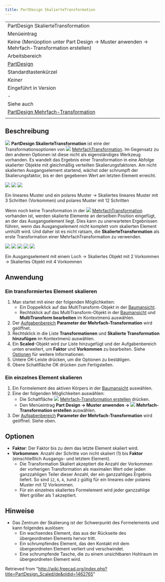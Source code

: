 ```yaml
---
title: PartDesign SkalierteTransformation
---
```


|                                                                                                    |
| -------------------------------------------------------------------------------------------------- |
| PartDesign SkalierteTransformation                                                                 |
| Menüeintrag                                                                                        |
| Keine (Menüoption unter Part Design → Muster anwenden → Mehrfach-Transformation erstellen)         |
| Arbeitsbereich                                                                                     |
| [PartDesign](/PartDesign_Workbench/de "PartDesign Workbench/de")                                   |
| Standardtastenkürzel                                                                               |
| _Keiner_                                                                                           |
| Eingeführt in Version                                                                              |
| -                                                                                                  |
| Siehe auch                                                                                         |
| [PartDesign Mehrfach-Transformation](/PartDesign_MultiTransform/de "PartDesign MultiTransform/de") |
|                                                                                                    |

## Beschreibung

![](/images/PartDesign_Scaled.svg) **PartDesign SkalierteTransformation** ist eine der Transformationsoptionen von ![](/images/PartDesign_MultiTransform.svg) [MehrfachTransformation](/PartDesign_MultiTransform/de "PartDesign MultiTransform/de"). Im Gegensatz zu den anderen Optionen ist diese nicht als eigenständiges Werkzeug vorhanden. Es wandelt das Ergebnis einer Transformation in eine Abfolge skalierter Objekte mit gleichmäßig verteilten Skalierungsfaktoren. Am nicht skalierten Ausgangselement startend, wächst oder schrumpft der Skalierungsfaktor, bis er den gegebenen Wert am letzten Element erreicht.

![](/images/PartDesign_Scaled-01.png) ![](/images/Button_right.svg) ![](/images/PartDesign_Scaled-02.png)

Ein lineares Muster und ein polares Muster → Skaliertes lineares Muster mit 3 Schritten (Vorkommen) und polares Muster mit 12 Schritten

Wenn noch keine Transformation in der ![](/images/PartDesign_MultiTransform.svg) [MehrfachTransformation](/PartDesign_MultiTransform/de "PartDesign MultiTransform/de") vorhanden ist, werden skalierte Elemente an derselben Position eingefügt, an der das Ausgangselement liegt. Dies kann zu unerwarteten Ergebnissen führen, wenn das Ausgangselement nicht komplett vom skalierten Element umhüllt wird. Und daher ist es nicht ratsam, die **SkalierteTransformation** als erste Transformation einer MehrfachTransformation zu verwenden.

![](/images/PartDesign_Scaled-03.png) ![](/images/Button_right.svg)
![](/images/PartDesign_Scaled-04.png) ![](/images/Button_right.svg)
![](/images/PartDesign_Scaled-05.png)

Ein Ausgangselement mit einem Loch → Skaliertes Objekt mit 2 Vorkommen → Skaliertes Objekt mit 4 Vorkommen

## Anwendung

### Ein transformiertes Element skalieren

1. Man startet mit einer der folgenden Möglichkeiten:
   - Ein Doppelklick auf das MultiTransform-Objekt in der [Baumansicht](/Tree_view/de "Tree view/de").
   - Rechtsklick auf das MultiTransform-Objekt in der [Baumansicht](/Tree_view/de "Tree view/de") und **MultiTransform bearbeiten** im Kontextmenü auswählen.
2. Der [Aufgabenbereich](/Task_panel/de "Task panel/de") **Parameter der Mehrfach-Transformation** wird geöffnet.
3. Rechtsklick in die Liste **Transformationen** und **Skalierte Transformation hinzufügen** im Kontextmenü auswählen.
4. Ein **Scaled**-Objekt wird zur Liste hinzugefügt und der Aufgabenbereich unten erweitert, um **Faktor** und **Vorkommen** zu bearbeiten. Siehe [Optionen](#Optionen) für weitere Informationen.
5. Untere OK-Leiste drücken, um die Optionen zu bestätigen.
6. Obere Schaltfläche OK drücken zum Fertigstellen.

### Ein einzelnes Element skalieren

1. Ein Formelement des aktiven Körpers in der [Baumansicht](/Tree_view/de "Tree view/de") auswählen.
2. Eine der folgenden Möglichkeiten auswählen:
   - Die Schaltfläche ![](/images/PartDesign_MultiTransform.svg) [Mehrfach-Transformation erstellen](/PartDesign_MultiTransform/de "PartDesign MultiTransform/de") drücken.
   - Den Menüeintrag **Part Design → Muster anwenden → ![](/images/PartDesign_MultiTransform.svg) Mehrfach-Transformation erstellen** auswählen.
3. Der [Aufgabenbereich](/Task_panel/de "Task panel/de") **Parameter der Mehrfach-Transformation** wird geöffnet. Siehe oben.

## Optionen

- **Faktor**: Der Faktor bis zu dem das letzte Element skaliert wird.
- **Vorkommen**: Anzahl der Schritte von nicht skaliert (1) bis **Faktor** (einschließlich Ausgangs- und letztem Element).
  - Die Transformation Skaliert akzeptiert die Anzahl der Vorkommen der vorherigen Transformation als maximalen Wert oder jeden ganzzahligen Teiler dieser Anzahl, der ein ganzzahliges Ergebnis liefert. So sind `12`, `6`, `4`, `3`und `2` gültig für ein lineares oder polares Muster mit 12 Vorkommen.
  - Für ein einzelnes skaliertes Formelement wird jeder ganzzahlige Wert größer als 1 akzeptiert.

## Hinweise

- Das Zentrum der Skalierung ist der Schwerpunkt des Formelements und kann folgendes auslösen:
  - Ein wachsendes Element, das aus der Rückseite des übergeordneten Elements hervor tritt.
  - Ein schrumpfendes Element, das den Kontakt mit dem übergeordneten Element verliert und verschwindet.
  - Eine schrumpfende Tasche, die zu einem unsichtbaren Hohlraum im übergeordneten Element wird.

Retrieved from "<http://wiki.freecad.org/index.php?title=PartDesign_Scaled/de&oldid=1462765>"
